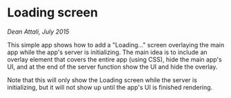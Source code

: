 # Loading screen

*Dean Attali, July 2015*

This simple app shows how to add a "Loading..." screen overlaying the main app while the app's server is initializing.  The main idea is to include an overlay element that covers the entire app (using CSS), hide the main app's UI, and at the end of the server function show the UI and hide the overlay.

Note that this will only show the Loading screen while the server is initializing, but it will not show up until the app's UI is finished rendering.